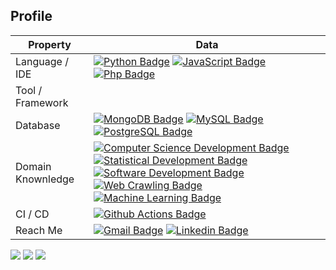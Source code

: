 
<!-- sample badge demo https://simpleicons.org/ -->
## Profile
Property                 | Data  
-------------------------|------
Language / IDE           | [![Python Badge](https://img.shields.io/badge/-Pycharm-3776AB?style=flat&logo=Python&logoColor=white)](https://github.com/search?l=python&q=user%3ARaySin8411&type=Repositories) [![JavaScript Badge](https://img.shields.io/badge/-WebStorm-0094F5?style=flat&logo=JavaScript&logoColor=yekkow)](https://github.com/search?l=javascript&q=user%3ARaySin8411&type=Repositories) [![Php Badge](https://img.shields.io/badge/-PhpStorm-A100FF?style=flat&logo=Php&logoColor=yekkow)](https://github.com/search?l=php&q=user%3ARaySin8411&type=Repositories) 
Tool / Framework         | 
Database         | [![MongoDB Badge](https://img.shields.io/badge/-MongoDB-47A248?style=flat&logo=MongoDB&logoColor=white)](https://github.com/search?q=user%3A&RaySin8411type=Repositories) [![MySQL Badge](https://img.shields.io/badge/-MySQL-4479A1?style=flat&logo=MySQL&logoColor=white)](https://github.com/search?q=user%3A&RaySin8411type=Repositories) [![PostgreSQL Badge](https://img.shields.io/badge/-postgresqlL-4169E1?style=flat&logo=postgresql&logoColor=white)](https://github.com/search?q=user%3A&RaySin8411type=Repositories)
Domain Knownledge        | [![Computer Science Development Badge](https://img.shields.io/badge/-Computer%20Science-FAB040?style=flat&logoColor=white)](https://github.com/search?q=user%3ARaySin8411&type=Repositories) [![Statistical Development Badge](https://img.shields.io/badge/-Statistics-4C8CBF?style=flat&logoColor=white)](https://github.com/search?q=user%3ARaySin8411&type=Repositories) [![Software Development Badge](https://img.shields.io/badge/-Software%20Development-FF6600?style=flat&logoColor=white)](https://github.com/search?q=user%3ARaySin8411&type=Repositories) [![Web Crawling Badge](https://img.shields.io/badge/-Web%20Crawling-036CB5?style=flat&logoColor=white)](https://github.com/RaySin8411/Python-crawler) [![Machine Learning Badge](https://img.shields.io/badge/-Machine%20Learning-01D277?style=flat&logoColor=white)](https://github.com/RaySin8411/python_ml_practice)
CI / CD                  | [![Github Actions Badge](https://img.shields.io/badge/-Github%20Actions-2088FF?style=flat&logo=Github-Actions&logoColor=white)](https://github.com/RaySin8411/RaySin8411)
Reach Me                 | [![Gmail Badge](https://img.shields.io/badge/-RaySin-e54448?style=flat&logo=Gmail&logoColor=white)](mailto:ray0101.sin@gmail.com) [![Linkedin Badge](https://img.shields.io/badge/-RaySin-blue?style=flat&logo=Linkedin&logoColor=white)](https://www.linkedin.com/in/ray-sin/)


[![](https://github-profile-summary-cards.vercel.app/api/cards/profile-details?username=RaySin8411&theme=monokai)](https://github-profile-summary-cards.vercel.app)
[![](https://github-profile-summary-cards.vercel.app/api/cards/stats?username=RaySin8411&theme=monokai)](https://github-profile-summary-cards.vercel.app) 
[![](https://github-profile-summary-cards.vercel.app/api/cards/repos-per-language?username=RaySin8411&theme=monokai&hide=jupyter%20notebook,css,scss,html)](https://github-profile-summary-cards.vercel.app)
